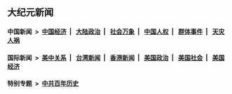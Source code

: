 ## 大纪元新闻

#### 中国新闻 &nbsp;>&nbsp; [中国经济](indexes/ncid283/README.md?10100845) &nbsp;| &nbsp; [大陆政治](indexes/ncid277/README.md?10100845) &nbsp;| &nbsp; [社会万象](indexes/ncid282/README.md?10100845) &nbsp;| &nbsp; [中国人权](indexes/ncid278/README.md?10100845) &nbsp;| &nbsp; [群体事件](indexes/ncid279/README.md?10100845) &nbsp;| &nbsp; [天灾人祸](indexes/ncid280/README.md?10100845)

#### 国际新闻 &nbsp;>&nbsp; [美中关系](indexes/nf1412576/README.md?10100845) &nbsp;| &nbsp; [台湾新闻](indexes/ncid1349361/README.md?10100845) &nbsp;| &nbsp; [香港新闻](indexes/ncid1349362/README.md?10100845) &nbsp;| &nbsp; [美国政治](indexes/ncid1078159/README.md?10100845) &nbsp;| &nbsp; [美国社会](indexes/ncid1078160/README.md?10100845) &nbsp;| &nbsp; [美国经济](indexes/ncid1078158/README.md?10100845)

#### 特别专题 &nbsp;>&nbsp; [中共百年历史](https://github.com/epoch-news/epoch-special/blob/master/README.md?10100845)  
